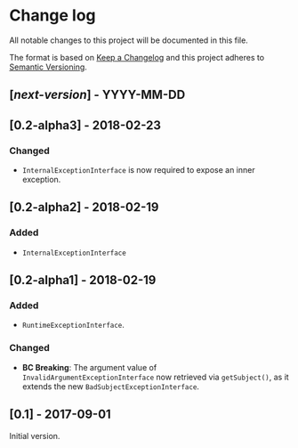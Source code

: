 # Change log
All notable changes to this project will be documented in this file.

The format is based on [Keep a Changelog](http://keepachangelog.com/)
and this project adheres to [Semantic Versioning](http://semver.org/).

## [*next-version*] - YYYY-MM-DD

## [0.2-alpha3] - 2018-02-23
### Changed
- `InternalExceptionInterface` is now required to expose an inner exception.

## [0.2-alpha2] - 2018-02-19
### Added
- `InternalExceptionInterface`

## [0.2-alpha1] - 2018-02-19
### Added
- `RuntimeExceptionInterface`.

### Changed
- **BC Breaking**: The argument value of `InvalidArgumentExceptionInterface`
now retrieved via `getSubject()`, as it extends the new `BadSubjectExceptionInterface`.

## [0.1] - 2017-09-01
Initial version.
